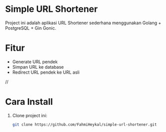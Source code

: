 # Simple URL Shortener 

Project ini adalah aplikasi URL Shortener sederhana menggunakan Golang + PostgreSQL + Gin Gonic.

# Fitur
- Generate URL pendek  
- Simpan URL ke database  
- Redirect URL pendek ke URL asli  

//

# Cara Install
1. Clone project ini:
   ```bash
   git clone https://github.com/FahmiHeykal/simple-url-shortener.git
